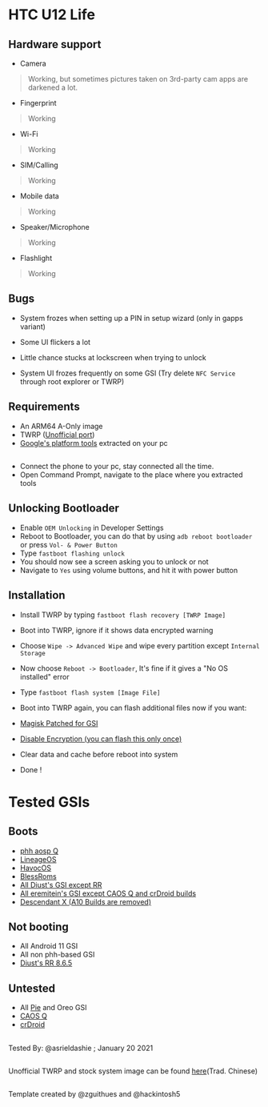 # HTC U12 Life

## Hardware support

* Camera
> Working, but sometimes pictures taken on 3rd-party cam apps are darkened a lot.

* Fingerprint
> Working

* Wi-Fi
>Working

* SIM/Calling
> Working
 
* Mobile data
> Working

* Speaker/Microphone
> Working

* Flashlight
> Working

## Bugs

* System frozes when setting up a PIN in setup wizard (only in gapps variant)

* Some UI flickers a lot

* Little chance stucks at lockscreen when trying to unlock

* System UI frozes frequently on some GSI (Try delete `NFC Service` through root explorer or TWRP)

## Requirements

* An ARM64 A-Only image
* TWRP ([Unofficial port](https://onedrive.live.com/redir?resid=F9B931D7BD8BE27F!21020&authkey=!AOpIrolXJBtxyw0))
* [Google's platform tools](https://developer.android.com/studio/releases/platform-tools) extracted on your pc
##
* Connect the phone to your pc, stay connected all the time.
* Open Command Prompt, navigate to the place where you extracted tools


## Unlocking Bootloader

* Enable `OEM Unlocking` in Developer Settings
* Reboot to Bootloader, you can do that by using `adb reboot bootloader` or press `Vol- & Power Button`
* Type `fastboot flashing unlock` 
* You should now see a screen asking you to unlock or not
* Navigate to `Yes` using volume buttons, and hit it with power button

## Installation

* Install TWRP by typing `fastboot flash recovery [TWRP Image]`
* Boot into TWRP, ignore if it shows data encrypted warning
* Choose `Wipe -> Advanced Wipe` and wipe every partition except `Internal Storage`
* Now choose `Reboot -> Bootloader`, It's fine if it gives a "No OS installed" error
* Type `fastboot flash system [Image File]`
* Boot into TWRP again, you can flash additional files now if you want:

* [Magisk Patched for GSI](https://github.com/ExpressLuke/phh-magisk-builder/releases/)
* [Disable Encryption (you can flash this only once)](https://forum.xda-developers.com/t/universal-dm-verity-forceencrypt-disk-quota-disabler-11-2-2020.3817389/)

* Clear data and cache before reboot into system
* Done !

# Tested GSIs

## Boots

* [phh aosp Q](https://github.com/phhusson/treble_experimentations/releases/tag/v222)
* [LineageOS](https://sourceforge.net/projects/andyyan-gsi/files/lineage-17.x/)
* [HavocOS](https://sourceforge.net/projects/havoc-os/files/arm64-aonly/)
* [BlessRoms](https://sourceforge.net/projects/treblerom/files/BLESS)
* [All Diust's GSI except RR](https://sourceforge.net/projects/androidgsi/files/)
* [All eremitein's GSI except CAOS Q and crDroid builds](https://sourceforge.net/projects/treblerom/files/)
* [Descendant X (A10 Builds are removed)](https://downloads.descendant.me/)

## Not booting

* All Android 11 GSI
* All non phh-based GSI
* [Diust's RR 8.6.5](https://sourceforge.net/projects/androidgsi/files/ResurrectionRemixOS/RRQ_8.6.5/Resurrection_Remix_8.6.5_arm64-a_vanilla.img.xz/download)

## Untested

* All [Pie](https://github.com/phhusson/treble_experimentations/wiki/Generic-System-Image-%28GSI%29-list#official-android-9-pie) and Oreo GSI
* [CAOS Q](https://sourceforge.net/projects/treblerom/files/CAOS/2020.10.29/caos-v224-201029-arm64-agN.img.xz/download)
* [crDroid](https://sourceforge.net/projects/treblerom/files/crDRom/2020.10.19/crdrom-v224-201019-arm64-agN.img.xz/download)

##
Tested By: @asrieldashie ; January 20 2021
##
Unofficial TWRP and stock system image can be found [here](https://m.gamer.com.tw/forum/C.php?bsn=60559&snA=50050)(Trad. Chinese)
##
Template created by @zguithues and @hackintosh5

